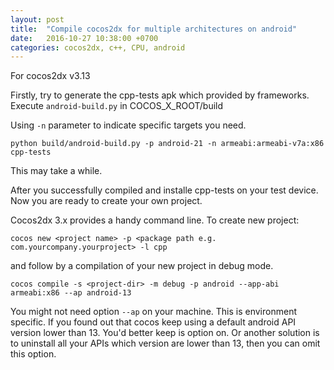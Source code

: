 ```yaml
---
layout: post
title:  "Compile cocos2dx for multiple architectures on android"
date:   2016-10-27 10:38:00 +0700
categories: cocos2dx, c++, CPU, android
---
```


For cocos2dx v3.13

Firstly, try to generate the cpp-tests apk which provided by frameworks.
Execute `android-build.py` in COCOS_X_ROOT/build 

Using `-n` parameter to indicate specific targets you need.

`python build/android-build.py -p android-21 -n armeabi:armeabi-v7a:x86 cpp-tests`

This may take a while.

After you successfully compiled and installe cpp-tests on your test device.
Now you are ready to create your own project.

Cocos2dx 3.x provides a handy command line. To create new project:

`cocos new <project name> -p <package path e.g. com.yourcompany.yourproject> -l cpp`

and follow by a compilation of your new project in debug mode.

`cocos compile -s <project-dir> -m debug -p android --app-abi armeabi:x86 --ap android-13`

You might not need option `--ap` on your machine. This is environment specific. If you found out that
cocos keep using a default android API version lower than 13. You'd better keep is option on.
Or another solution is to uninstall all your APIs which version are lower than 13, then you can omit this option.